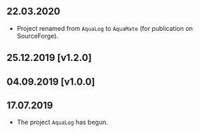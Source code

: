 
## 22.03.2020
- Project renamed from `AquaLog` to `AquaMate` (for publication on SourceForge).

## 25.12.2019 [v1.2.0]

## 04.09.2019 [v1.0.0]

## 17.07.2019
- The project `AquaLog` has begun.
